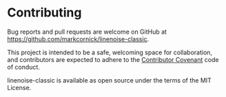 # Contributing

Bug reports and pull requests are welcome on GitHub at
https://github.com/markcornick/linenoise-classic.

This project is intended to be a safe, welcoming space for
collaboration, and contributors are expected to adhere to the
[Contributor Covenant](https://www.contributor-covenant.org/) code of
conduct.

linenoise-classic is available as open source under the terms of the MIT
License.

